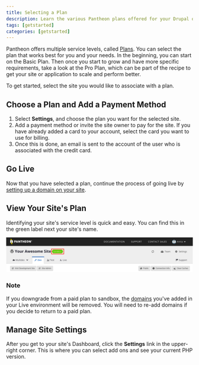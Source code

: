 ```yaml
---
title: Selecting a Plan
description: Learn the various Pantheon plans offered for your Drupal or WordPress sites.
tags: [getstarted]
categories: [getstarted]
---
```

Pantheon offers multiple service levels, called [Plans](https://www.pantheon.io/pricing). You can select the plan that works best for you and your needs. In the beginning, you can start on the Basic Plan. Then once you start to grow and have more specific requirements, take a look at the Pro Plan, which can be part of the recipe to get your site or application to scale and perform better.

To get started, select the site you would like to associate with a plan.

## Choose a Plan and Add a Payment Method

1. Select **Settings**, and choose the plan you want for the selected site.
2. Add a payment method or invite the site owner to pay for the site.  If you have already added a card to your account, select the card you want to use for billing.  
3. Once this is done, an email is sent to the account of the user who is associated with the credit card.

<!--![Select a plan from dashboard](/source/docs/assets/images/select-a-plan-and-billing.png)-->  

## Go Live
Now that you have selected a plan, continue the process of going live by [setting up a domain on your site](/docs/going-live).

## View Your Site's Plan

Identifying your site's service level is quick and easy. You can find this in the green label next your site's name.

![confirm new plan](/source/docs/assets/images/dashboard/confirm-plan-dashboard.png)

<div class="alert alert-info" role="alert">
<h3 class="info">Note</h3>
<p>If you downgrade from a paid plan to sandbox, the <a href="/docs/">domains</a> you've added in your Live environment will be removed. You will need to re-add domains if you decide to return to a paid plan.</p></div>

## Manage Site Settings

After you get to your site's Dashboard, click the **Settings** link in the upper-right corner. This is where you can select add ons and see your current PHP version.
